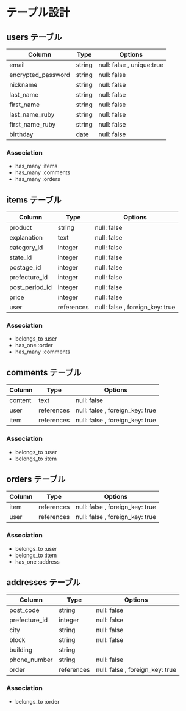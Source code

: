 # テーブル設計

## users テーブル

| Column             | Type    | Options                   |
| ------------------ | ------- | ------------------------- |
| email              | string  | null: false , unique:true |
| encrypted_password | string  | null: false               |
| nickname           | string  | null: false               |
| last_name          | string  | null: false               |
| first_name         | string  | null: false               |
| last_name_ruby     | string  | null: false               |
| first_name_ruby    | string  | null: false               |
| birthday           | date    | null: false               |

### Association

- has_many :items
- has_many :comments
- has_many :orders

## items テーブル

| Column         | Type       | Options                         |
| -------------- | ---------- | ------------------------------- |
| product        | string     | null: false                     |
| explanation    | text       | null: false                     |
| category_id    | integer    | null: false                     |
| state_id       | integer    | null: false                     |
| postage_id     | integer    | null: false                     |
| prefecture_id  | integer    | null: false                     |
| post_period_id | integer    | null: false                     |
| price          | integer    | null: false                     |
| user           | references | null: false , foreign_key: true |

### Association

- belongs_to :user
- has_one :order
- has_many :comments

## comments テーブル

| Column  | Type       | Options                         |
| ------- | ---------- | ------------------------------- |
| content | text       | null: false                     |
| user    | references | null: false , foreign_key: true |
| item    | references | null: false , foreign_key: true |

### Association

- belongs_to :user
- belongs_to :item

## orders テーブル

| Column | Type       | Options                         |
| ------ | ---------- | ------------------------------- |
| item   | references | null: false , foreign_key: true |
| user   | references | null: false , foreign_key: true |

### Association

- belongs_to :user
- belongs_to :item
- has_one :address

## addresses テーブル

| Column        | Type       | Options                         |
| ------------- | ---------- | ------------------------------- |
| post_code     | string     | null: false                     |
| prefecture_id | integer    | null: false                     |
| city          | string     | null: false                     |
| block         | string     | null: false                     |
| building      | string     |                                 |
| phone_number  | string     | null: false                     |
| order         | references | null: false , foreign_key: true |

### Association

- belongs_to :order

